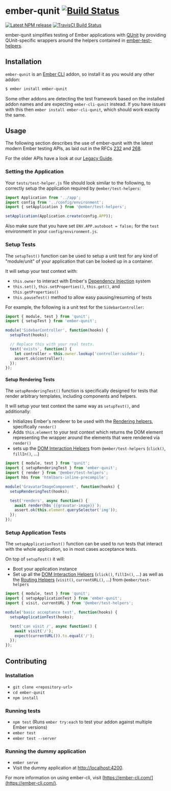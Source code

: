 # ember-qunit [![Build Status](https://travis-ci.org/emberjs/ember-qunit.svg)](https://travis-ci.org/emberjs/ember-qunit)

[![Latest NPM release][npm-badge]][npm-badge-url]
[![TravisCI Build Status][travis-badge]][travis-badge-url]

[npm-badge]: https://img.shields.io/npm/v/ember-qunit.svg
[npm-badge-url]: https://www.npmjs.com/package/ember-qunit
[travis-badge]: https://img.shields.io/travis/emberjs/ember-qunit/master.svg
[travis-badge-url]: https://travis-ci.org/emberjs/ember-qunit

ember-qunit simplifies testing of Ember applications with
[QUnit](https://qunitjs.com/) by providing QUnit-specific wrappers around the
helpers contained in
[ember-test-helpers](https://github.com/emberjs/ember-test-helpers).


Installation
------------------------------------------------------------------------------

`ember-qunit` is an [Ember CLI](http://www.ember-cli.com/) addon, so install it
as you would any other addon:

```sh
$ ember install ember-qunit
```

Some other addons are detecting the test framework based on the installed
addon names and are expecting `ember-cli-qunit` instead. If you have issues
with this then `ember install ember-cli-qunit`, which should work exactly
the same.


Usage
------------------------------------------------------------------------------

The following section describes the use of ember-qunit with the latest modern
Ember testing APIs, as laid out in the RFCs
[232](https://github.com/emberjs/rfcs/blob/master/text/0232-simplify-qunit-testing-api.md)
and
[268](https://github.com/emberjs/rfcs/blob/master/text/0268-acceptance-testing-refactor.md).

For the older APIs have a look at our [Legacy Guide](docs/legacy.md).

### Setting the Application

Your `tests/test-helper.js` file should look similar to the following, to
correctly setup the application required by `@ember/test-helpers`:

```javascript
import Application from '../app';
import config from '../config/environment';
import { setApplication } from '@ember/test-helpers';

setApplication(Application.create(config.APP));
```

Also make sure that you have set `ENV.APP.autoboot = false;` for the `test`
environment in your `config/environment.js`.

### Setup Tests

The `setupTest()` function can be used to setup a unit test for any kind
of "module/unit" of your application that can be looked up in a container.

It will setup your test context with:

* `this.owner` to interact with Ember's [Dependency Injection](https://guides.emberjs.com/v3.0.0/applications/dependency-injection/)
  system
* `this.set()`, `this.setProperties()`, `this.get()`, and `this.getProperties()`
* `this.pauseTest()` method to allow easy pausing/resuming of tests

For example, the following is a unit test for the `SidebarController`:

```javascript
import { module, test } from 'qunit';
import { setupTest } from 'ember-qunit';

module('SidebarController', function(hooks) {
  setupTest(hooks);

  // Replace this with your real tests.
  test('exists', function() {
    let controller = this.owner.lookup('controller:sidebar');
    assert.ok(controller);
  });
});
```


#### Setup Rendering Tests

The `setupRenderingTest()` function is specifically designed for tests that
render arbitrary templates, including components and helpers.

It will setup your test context the same way as `setupTest()`, and additionally:

* Initializes Ember's renderer to be used with the
  [Rendering helpers](https://github.com/emberjs/ember-test-helpers/blob/master/API.md#rendering-helpers),
  specifically `render()`
* Adds `this.element` to your test context which returns the DOM element
  representing the wrapper around the elements that were rendered via
  `render()`
* sets up the [DOM Interaction Helpers](https://github.com/emberjs/ember-test-helpers/blob/master/API.md#dom-interaction-helpers)
  from `@ember/test-helpers` (`click()`, `fillIn()`, ...)

```javascript
import { module, test } from 'qunit';
import { setupRenderingTest } from 'ember-qunit';
import { render } from '@ember/test-helpers';
import hbs from 'htmlbars-inline-precompile';

module('GravatarImageComponent', function(hooks) {
  setupRenderingTest(hooks);

  test('renders', async function() {
    await render(hbs`{{gravatar-image}}`);
    assert.ok(this.element.querySelector('img'));
  });
});
```

### Setup Application Tests

The `setupApplicationTest()` function can be used to run tests that interact
with the whole application, so in most cases acceptance tests.

On top of `setupTest()` it will:

* Boot your application instance
* Set up all the [DOM Interaction Helpers](https://github.com/emberjs/ember-test-helpers/blob/master/API.md#dom-interaction-helpers)
  (`click()`, `fillIn()`, ...) as well as the [Routing Helpers](https://github.com/emberjs/ember-test-helpers/blob/master/API.md#routing-helpers)
  (`visit()`, `currentURL()`, ...) from `@ember/test-helpers`

```javascript
import { module, test } from 'qunit';
import { setupApplicationTest } from 'ember-qunit';
import { visit, currentURL } from '@ember/test-helpers';

module('basic acceptance test', function(hooks) {
  setupApplicationTest(hooks);

  test('can visit /', async function() {
    await visit('/');
    expect(currentURL()).to.equal('/');
  });
});
```


Contributing
------------------------------------------------------------------------------

### Installation

* `git clone <repository-url>`
* `cd ember-qunit`
* `npm install`

### Running tests

* `npm test` (Runs `ember try:each` to test your addon against multiple Ember versions)
* `ember test`
* `ember test --server`

### Running the dummy application

* `ember serve`
* Visit the dummy application at [http://localhost:4200](http://localhost:4200).

For more information on using ember-cli, visit [https://ember-cli.com/](https://ember-cli.com/).
